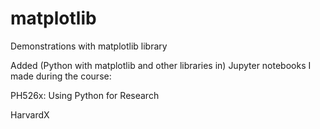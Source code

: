 # matplotlib
Demonstrations with matplotlib library

Added (Python with matplotlib and other libraries in) Jupyter notebooks I made during the course:
&nbsp;

   PH526x: Using Python for Research
&nbsp;

   HarvardX
